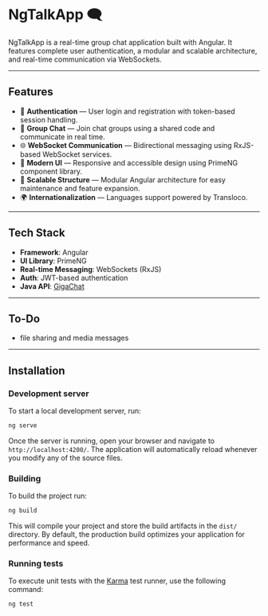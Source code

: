 # NgTalkApp 🗨️

NgTalkApp is a real-time group chat application built with Angular. It features complete user authentication, a modular and scalable architecture, and real-time communication via WebSockets.

---

## Features

- 🔐 **Authentication** — User login and registration with token-based session handling.
- 💬 **Group Chat** — Join chat groups using a shared code and communicate in real time.
- 🌐 **WebSocket Communication** — Bidirectional messaging using RxJS-based WebSocket services.
- 🎨 **Modern UI** — Responsive and accessible design using PrimeNG component library.
- 🧩 **Scalable Structure** — Modular Angular architecture for easy maintenance and feature expansion.
- 🌍 **Internationalization** — Languages support powered by Transloco.



---

## Tech Stack

- **Framework**: Angular
- **UI Library**: PrimeNG
- **Real-time Messaging**: WebSockets (RxJS)
- **Auth**: JWT-based authentication
- **Java API**: [GigaChat](https://github.com/Wojtur28/GigaChat)

---

## To-Do

- file sharing and media messages

---

## Installation

### Development server

To start a local development server, run:

```bash
ng serve
```

Once the server is running, open your browser and navigate to `http://localhost:4200/`. The application will automatically reload whenever you modify any of the source files.

### Building

To build the project run:

```bash
ng build
```

This will compile your project and store the build artifacts in the `dist/` directory. By default, the production build optimizes your application for performance and speed.

### Running tests

To execute unit tests with the [Karma](https://karma-runner.github.io) test runner, use the following command:

```bash
ng test
```
